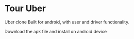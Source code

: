 # Tour Uber
<p>Uber clone Built for android, with user and driver functionality.</p>
<p>Download the apk file and install on android device</p>

